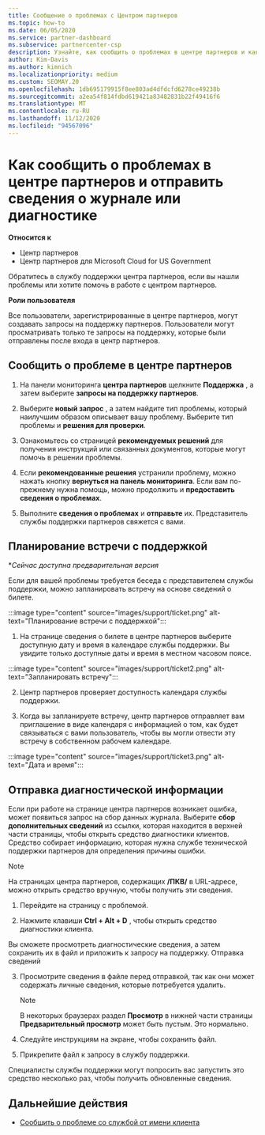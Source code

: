 ```yaml
---
title: Сообщение о проблемах с Центром партнеров
ms.topic: how-to
ms.date: 06/05/2020
ms.service: partner-dashboard
ms.subservice: partnercenter-csp
description: Узнайте, как сообщить о проблемах в центре партнеров и как получить диагностические сведения для группы поддержки партнеров.
author: Kim-Davis
ms.author: kimnich
ms.localizationpriority: medium
ms.custom: SEOMAY.20
ms.openlocfilehash: 1db695179915f8ee803ad4dfdcfd6278ce49238b
ms.sourcegitcommit: a2ea54f814fdbd619421a83482831b22f49416f6
ms.translationtype: MT
ms.contentlocale: ru-RU
ms.lasthandoff: 11/12/2020
ms.locfileid: "94567096"
---
```

# <a name="how-to-report-problems-with-partner-center-and-submit-any-log-or-diagnostics-information"></a>Как сообщить о проблемах в центре партнеров и отправить сведения о журнале или диагностике

**Относится к**

- Центр партнеров
- Центр партнеров для Microsoft Cloud for US Government

Обратитесь в службу поддержки центра партнеров, если вы нашли проблемы или хотите помочь в работе с центром партнеров.

**Роли пользователя**

Все пользователи, зарегистрированные в центре партнеров, могут создавать запросы на поддержку партнеров. Пользователи могут просматривать только те запросы на поддержку, которые были отправлены после входа в центр партнеров.

## <a name="report-a-problem-with-the-partner-center"></a>Сообщить о проблеме в центре партнеров

1. На панели мониторинга **центра партнеров** щелкните **Поддержка** , а затем выберите **запросы на поддержку партнеров**.

2. Выберите **новый запрос** , а затем найдите тип проблемы, который наилучшим образом описывает вашу проблему. Выберите тип проблемы и **решения для проверки**.

3. Ознакомьтесь со страницей **рекомендуемых решений** для получения инструкций или связанных документов, которые могут помочь в решении проблемы.

4. Если **рекомендованные решения** устранили проблему, можно нажать кнопку **вернуться на панель мониторинга**. Если вам по-прежнему нужна помощь, можно продолжить и **предоставить сведения о проблемах**.

5. Выполните **сведения о проблемах** и **отправьте** их. Представитель службы поддержки партнеров свяжется с вами.

## <a name="schedule-a-support-appointment"></a>Планирование встречи с поддержкой 

**Сейчас доступна предварительная версия*

Если для вашей проблемы требуется беседа с представителем службы поддержки, можно запланировать встречу на основе сведений о билете.

:::image type="content" source="images/support/ticket.png" alt-text="Планирование встречи с поддержкой":::

1.  На странице сведения о билете в центре партнеров выберите доступную дату и время в календаре службы поддержки. Вы увидите только доступные даты и время в местном часовом поясе.

:::image type="content" source="images/support/ticket2.png" alt-text="Запланировать встречу":::

2. Центр партнеров проверяет доступность календаря службы поддержки.

1. Когда вы запланируете встречу, центр партнеров отправляет вам приглашение в виде календаря с информацией о том, как будет связываться с вами пользователь, чтобы вы могли отвести эту встречу в собственном рабочем календаре.

:::image type="content" source="images/support/ticket3.png" alt-text="Дата и время":::

## <a name="send-diagnostics"></a>Отправка диагностической информации

Если при работе на странице центра партнеров возникает ошибка, может появиться запрос на сбор данных журнала. Выберите **сбор дополнительных сведений** из ссылки, которая находится в верхней части страницы, чтобы открыть средство диагностики клиентов. Средство собирает информацию, которая нужна службе технической поддержки партнеров для определения причины ошибки. 

>[!NOTE]
>На страницах центра партнеров, содержащих **/ПКВ/** в URL-адресе, можно открыть средство вручную, чтобы получить эти сведения.

1. Перейдите на страницу с проблемой.

2. Нажмите клавиши **Ctrl + Alt + D** , чтобы открыть средство диагностики клиента.

Вы сможете просмотреть диагностические сведения, а затем сохранить их в файл и приложить к запросу на поддержку. Отправка сведений

3. Просмотрите сведения в файле перед отправкой, так как они может содержать личные сведения, которые потребуется удалить.

    >[!NOTE]
    >В некоторых браузерах раздел **Просмотр** в нижней части страницы **Предварительный просмотр** может быть пустым. Это нормально.

4. Следуйте инструкциям на экране, чтобы сохранить файл.

5. Прикрепите файл к запросу в службу поддержки.

Специалисты службы поддержки могут попросить вас запустить это средство несколько раз, чтобы получить обновленные сведения.

## <a name="next-steps"></a>Дальнейшие действия

- [Сообщить о проблеме со службой от имени клиента](report-problems-on-behalf-of-a-customer.md)